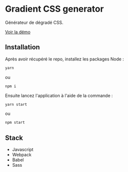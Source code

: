 # Gradient CSS generator

Générateur de dégradé CSS.

[Voir la démo](https://elegant-bassi-de4240.netlify.app/)

## Installation

Après avoir récupéré le repo, installez les packages Node :

```bash
yarn
```
ou
```bash
npm i 
```

Ensuite lancez l'application à l'aide de la commande :

```bash
yarn start
```
ou
```bash
npm start
```

## Stack

- Javascript
- Webpack
- Babel
- Sass
